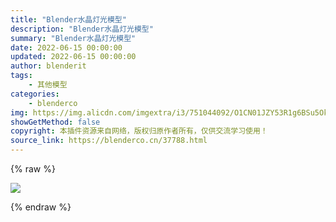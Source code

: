 ```yaml
---
title: "Blender水晶灯光模型"
description: "Blender水晶灯光模型"
summary: "Blender水晶灯光模型"
date: 2022-06-15 00:00:00
updated: 2022-06-15 00:00:00
author: blenderit
tags: 
    - 其他模型
categories:
    - blenderco
img: https://img.alicdn.com/imgextra/i3/751044092/O1CN01JZY53R1g6BSu5OkrN_!!751044092.jpg?t=1655971776000
showGetMethod: false
copyright: 本插件资源来自网络，版权归原作者所有，仅供交流学习使用！
source_link: https://blenderco.cn/37788.html
---
```


{% raw %}
<p><img src="https://img.alicdn.com/imgextra/i3/751044092/O1CN01JZY53R1g6BSu5OkrN_!!751044092.jpg?t=1655971776000"></p>
<div style="display: none">blenderco</div>
{% endraw %}